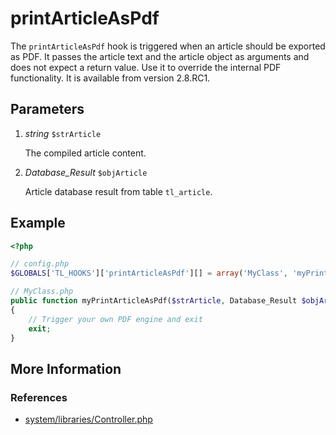 # printArticleAsPdf


The `printArticleAsPdf` hook is triggered when an article should be exported as PDF. It passes the article text and the article object as arguments and does not expect a return value. Use it to override the internal PDF functionality. It is available from version 2.8.RC1.


## Parameters 

1. *string* `$strArticle`

	The compiled article content.

2. *Database_Result* `$objArticle`

	Article database result from table `tl_article`.


## Example 

```php
<?php

// config.php
$GLOBALS['TL_HOOKS']['printArticleAsPdf'][] = array('MyClass', 'myPrintArticleAsPdf');

// MyClass.php
public function myPrintArticleAsPdf($strArticle, Database_Result $objArticle)
{
    // Trigger your own PDF engine and exit
    exit;
}
```


## More Information


### References

- [system/libraries/Controller.php](https://github.com/contao/core/blob/2.11.7/system/libraries/Controller.php#L1317)
